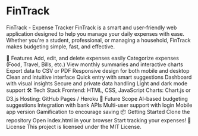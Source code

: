 # FinTrack

FinTrack - Expense Tracker
FinTrack is a smart and user-friendly web application designed to help you manage your daily expenses with ease. Whether you're a student, professional, or managing a household, FinTrack makes budgeting simple, fast, and effective.

🚀 Features
Add, edit, and delete expenses easily
Categorize expenses (Food, Travel, Bills, etc.)
View monthly summaries and interactive charts
Export data to CSV or PDF
Responsive design for both mobile and desktop
Clean and intuitive interface
Quick entry with smart suggestions
Dashboard with visual insights
Secure and private data handling
Light and dark mode support
🛠 Tech Stack
Frontend: HTML, CSS, JavaScript
Charts: Chart.js or D3.js
Hosting: GitHub Pages / Heroku
🔮 Future Scope
AI-based budgeting suggestions
Integration with bank APIs
Multi-user support with login
Mobile app version
Gamification to encourage saving
📦 Getting Started
Clone the repository
Open index.html in your browser
Start tracking your expenses!
📄 License
This project is licensed under the MIT License.

